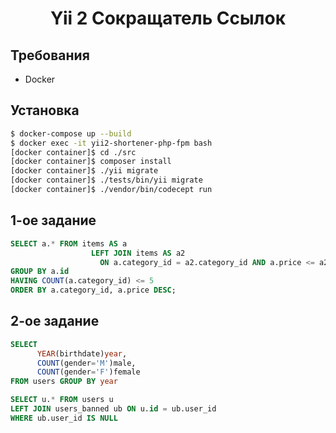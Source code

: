 <p align="center">
    <h1 align="center">Yii 2 Сокращатель Ссылок</h1>
</p>

Требования
------------
- Docker

Установка
------------
```bash
$ docker-compose up --build
$ docker exec -it yii2-shortener-php-fpm bash
[docker container]$ cd ./src
[docker container]$ composer install
[docker container]$ ./yii migrate
[docker container]$ ./tests/bin/yii migrate
[docker container]$ ./vendor/bin/codecept run
```

1-ое задание
------------
```sql
SELECT a.* FROM items AS a
                  LEFT JOIN items AS a2
                    ON a.category_id = a2.category_id AND a.price <= a2.price
GROUP BY a.id
HAVING COUNT(a.category_id) <= 5
ORDER BY a.category_id, a.price DESC;
```
2-ое задание
------------
```sql
SELECT 
      YEAR(birthdate)year,
      COUNT(gender='M')male,
      COUNT(gender='F')female 
FROM users GROUP BY year
```
```sql
SELECT u.* FROM users u
LEFT JOIN users_banned ub ON u.id = ub.user_id
WHERE ub.user_id IS NULL
```
